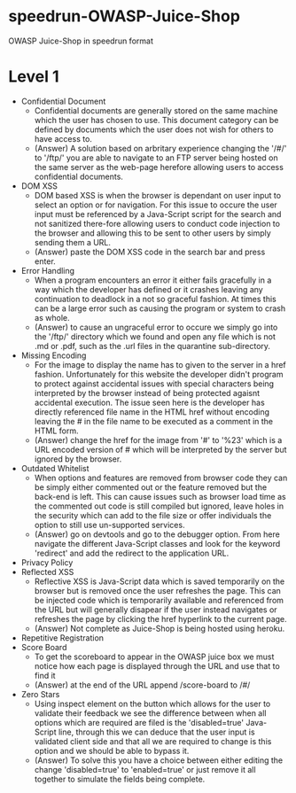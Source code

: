 # speedrun-OWASP-Juice-Shop
OWASP Juice-Shop in speedrun format

# Level 1
- Confidential Document
    - Confidential documents are generally stored on the same machine which the user has chosen to use. This document category can be defined by documents which the user does not wish for others to have access to.
    - (Answer) A solution based on arbritary experience changing the '/#/' to '/ftp/' you are able to navigate to an FTP server being hosted on the same server as the web-page herefore allowing users to access confidential documents.
- DOM XSS
    - DOM based XSS is when the browser is dependant on user input to select an option or for navigation. For this issue to occure the user input must be referenced by a Java-Script script for the search and not sanitized there-fore allowing users to conduct code injection to the browser and allowing this to be sent to other users by simply sending them a URL.
    - (Answer) paste the DOM XSS code in the search bar and press enter.
- Error Handling
    - When a program encounters an error it either fails gracefully in a way which the developer has defined or it crashes leaving any continuation to deadlock in a not so graceful fashion. At times this can be a large error such as causing the program or system to crash as whole.
    - (Answer) to cause an ungraceful error to occure we simply go into the '/ftp/' directory which we found and open any file which is not .md or .pdf, such as the .url files in the quarantine sub-directory.
- Missing Encoding
    - For the image to display the name has to given to the server in a href fashion. Unfortunately for this website the developer didn't program to protect against accidental issues with special characters being interpreted by the browser instead of being protected agaisnt accidental execution. The issue seen here is the developer has directly referenced file name in the HTML href without encoding leaving the # in the file name to be executed as a comment in the HTML form.
    - (Answer) change the href for the image from '#' to '%23' which is a URL encoded version of # which will be interpreted by the server but ignored by the browser.
- Outdated Whitelist
    - When options and features are removed from browser code they can be simply either commented out or the feature removed but the back-end is left. This can cause issues such as browser load time as the commented out code is still compiled but ignored, leave holes in the security which can add to the file size or offer individuals the option to still use un-supported services.
    - (Answer) go on devtools and go to the debugger option. From here navigate the different Java-Script classes and look for the keyword 'redirect' and add the redirect to the application URL.
- Privacy Policy
- Reflected XSS
    - Reflective XSS is Java-Script data which is saved temporarily on the browser but is removed once the user refreshes the page. This can be injected code which is temporarily available and referenced from the URL but will generally disapear if the user instead navigates or refreshes the page by clicking the href hyperlink to the current page.
    - (Answer) Not complete as Juice-Shop is being hosted using heroku.
- Repetitive Registration
- Score Board
    - To get the scoreboard to appear in the OWASP juice box we must notice how each page is displayed through the URL and use that to find it
    - (Answer) at the end of the URL append /score-board to /#/
- Zero Stars
    - Using inspect element on the button which allows for the user to validate their feedback we see the difference between when all options which are required are filed is the 'disabled=true' Java-Script line, through this we can deduce that the user input is validated client side and that all we are required to change is this option and we should be able to bypass it.
    - (Answer) To solve this you have a choice between either editing the change 'disabled=true' to 'enabled=true' or just remove it all together to simulate the fields being complete.
